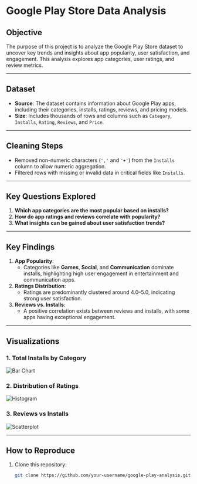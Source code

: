 # Google Play Store Data Analysis

## Objective
The purpose of this project is to analyze the Google Play Store dataset to uncover key trends and insights about app popularity, user satisfaction, and engagement. This analysis explores app categories, user ratings, and review metrics.

---

## Dataset
- **Source**: The dataset contains information about Google Play apps, including their categories, installs, ratings, reviews, and pricing models.
- **Size**: Includes thousands of rows and columns such as `Category`, `Installs`, `Rating`, `Reviews`, and `Price`.

---

## Cleaning Steps
- Removed non-numeric characters (`','` and `'+'`) from the `Installs` column to allow numeric aggregation.
- Filtered rows with missing or invalid data in critical fields like `Installs`.

---

## Key Questions Explored
1. **Which app categories are the most popular based on installs?**
2. **How do app ratings and reviews correlate with popularity?**
3. **What insights can be gained about user satisfaction trends?**

---

## Key Findings
1. **App Popularity**:
   - Categories like **Games**, **Social**, and **Communication** dominate installs, highlighting high user engagement in entertainment and communication apps.
2. **Ratings Distribution**:
   - Ratings are predominantly clustered around 4.0–5.0, indicating strong user satisfaction.
3. **Reviews vs. Installs**:
   - A positive correlation exists between reviews and installs, with some apps having exceptional engagement.

---

## Visualizations
### 1. Total Installs by Category
![Bar Chart](https://raw.githubusercontent.com/uabhanu/GooglePlayAnalysisRepo/main/GooglePlayAnalysis/visuals/bar_chart_installs_by_category.png)

### 2. Distribution of Ratings
![Histogram](https://raw.githubusercontent.com/uabhanu/GooglePlayAnalysisRepo/main/GooglePlayAnalysis/visuals/histogram_ratings_distribution.png)

### 3. Reviews vs Installs
![Scatterplot](https://raw.githubusercontent.com/uabhanu/GooglePlayAnalysisRepo/main/GooglePlayAnalysis/visuals/scatterplot_reviews_vs_installs.png)

---

## How to Reproduce
1. Clone this repository:
   ```bash
   git clone https://github.com/your-username/google-play-analysis.git
